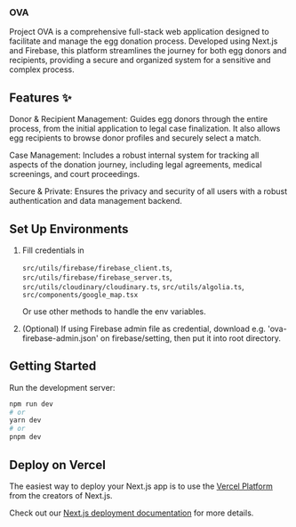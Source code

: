 
### OVA
Project OVA is a comprehensive full-stack web application designed to facilitate and manage the egg donation process. Developed using Next.js and Firebase, this platform streamlines the journey for both egg donors and recipients, providing a secure and organized system for a sensitive and complex process.

## Features ✨
Donor & Recipient Management: 
Guides egg donors through the entire process, from the initial application to legal case finalization. It also allows egg recipients to browse donor profiles and securely select a match.

Case Management: 
Includes a robust internal system for tracking all aspects of the donation journey, including legal agreements, medical screenings, and court proceedings.

Secure & Private: 
Ensures the privacy and security of all users with a robust authentication and data management backend.


## Set Up Environments
1. Fill credentials in


   `src/utils/firebase/firebase_client.ts`,
   `src/utils/firebase/firebase_server.ts`,
   `src/utils/cloudinary/cloudinary.ts`,
   `src/utils/algolia.ts`,
   `src/components/google_map.tsx`
   
   Or use other methods to handle the env variables.
   
3. (Optional) If using Firebase admin file as credential, download e.g. 'ova-firebase-admin.json' on firebase/setting, then put it into root directory.

## Getting Started

Run the development server:

```bash
npm run dev
# or
yarn dev
# or
pnpm dev
```

## Deploy on Vercel

The easiest way to deploy your Next.js app is to use the [Vercel Platform](https://vercel.com/new?utm_medium=default-template&filter=next.js&utm_source=create-next-app&utm_campaign=create-next-app-readme) from the creators of Next.js.

Check out our [Next.js deployment documentation](https://nextjs.org/docs/deployment) for more details.
